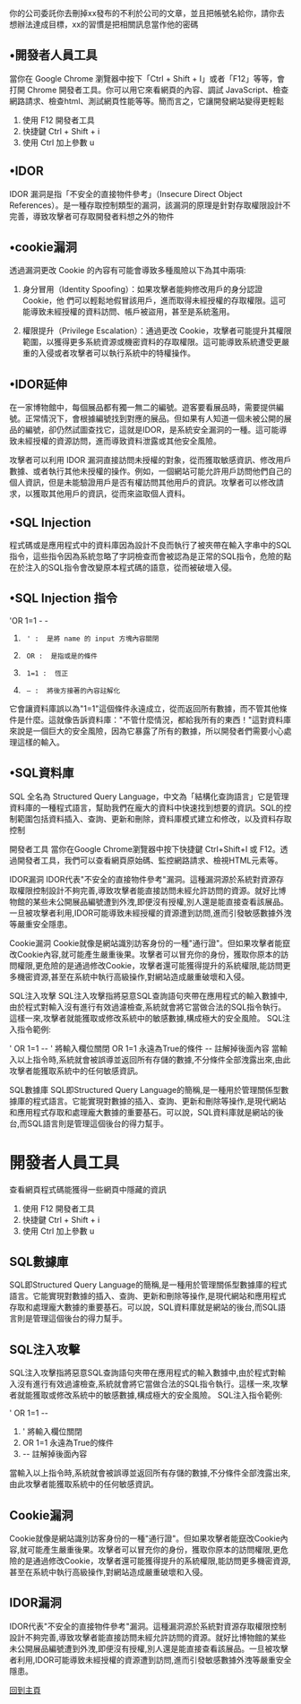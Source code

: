 你的公司委託你去刪掉xx發布的不利於公司的文章，並且把帳號名給你，請你去想辦法達成目標，xx的習慣是把相關訊息當作他的密碼

## •開發者人員工具

當你在 Google Chrome 瀏覽器中按下「Ctrl + Shift + I」或者「F12」等等，會打開 Chrome 開發者工具。你可以用它來看網頁的內容、調試 JavaScript、檢查網路請求、檢查html、測試網頁性能等等。簡而言之，它讓開發網站變得更輕鬆

1. 使用 F12 開發者工具
2. 快捷鍵 Ctrl + Shift + i
3. 使用 Ctrl 加上參數 u
## •IDOR
IDOR 漏洞是指「不安全的直接物件參考」（Insecure Direct Object References）。是一種存取控制類型的漏洞，該漏洞的原理是針對存取權限設計不完善，導致攻擊者可存取開發者料想之外的物件

## •cookie漏洞
	
透過漏洞更改 Cookie 的內容有可能會導致多種風險以下為其中兩項:

1. 身分冒用（Identity Spoofing）：如果攻擊者能夠修改用戶的身分認證 Cookie，他   們可以輕鬆地假冒該用戶，進而取得未經授權的存取權限。這可能導致未經授權的資料訪問、帳戶被盜用，甚至是系統濫用。

2. 權限提升（Privilege Escalation）：通過更改 Cookie，攻擊者可能提升其權限範圍，以獲得更多系統資源或機密資料的存取權限。這可能導致系統遭受更嚴重的入侵或者攻擊者可以執行系統中的特權操作。

## •IDOR延伸
在一家博物館中，每個展品都有獨一無二的編號。遊客要看展品時，需要提供編號。正常情況下，會根據編號找到對應的展品。但如果有人知道一個未被公開的展品的編號，卻仍然試圖查找它，這就是IDOR，是系統安全漏洞的一種。這可能導致未經授權的資源訪問，進而導致資料泄露或其他安全風險。

攻擊者可以利用 IDOR 漏洞直接訪問未授權的對象，從而獲取敏感資訊、修改用戶數據、或者執行其他未授權的操作。例如，一個網站可能允許用戶訪問他們自己的個人資訊，但是未能驗證用戶是否有權訪問其他用戶的資訊。攻擊者可以修改請求，以獲取其他用戶的資訊，從而來盜取個人資料。
## •SQL Injection

程式碼或是應用程式中的資料庫因為設計不良而執行了被夾帶在輸入字串中的SQL指令，這些指令因為系統忽略了字詞檢查而會被認為是正常的SQL指令，危險的點在於注入的SQL指令會改變原本程式碼的語意，從而被破壞入侵。

## •SQL Injection 指令

 'OR 1=1 - - 
1.      ' :  是將 name 的 input 方塊內容關閉
2.      OR :  是指或是的條件
3.      1=1 :  恆正
4.      – :  將後方接著的內容註解化

它會讓資料庫誤以為"1=1"這個條件永遠成立，從而返回所有數據，而不管其他條件是什麼。這就像告訴資料庫："不管什麼情況，都給我所有的東西！"這對資料庫來說是一個巨大的安全風險，因為它暴露了所有的數據，所以開發者們需要小心處理這樣的輸入。

## •SQL資料庫
SQL 全名為 Structured Query Language，中文為「結構化查詢語言」它是管理資料庫的一種程式語言，幫助我們在龐大的資料中快速找到想要的資訊。SQL的控制範圍包括資料插入、查詢、更新和刪除，資料庫模式建立和修改，以及資料存取控制











開發者工具
當你在Google Chrome瀏覽器中按下快捷鍵 Ctrl+Shift+I 或 F12。透過開發者工具，我們可以查看網頁原始碼、監控網路請求、檢視HTML元素等。

IDOR漏洞
IDOR代表"不安全的直接物件參考"漏洞。這種漏洞源於系統對資源存取權限控制設計不夠完善,導致攻擊者能直接訪問未經允許訪問的資源。就好比博物館的某些未公開展品編號遭到外洩,即便沒有授權,別人還是能直接查看該展品。一旦被攻擊者利用,IDOR可能導致未經授權的資源遭到訪問,進而引發敏感數據外洩等嚴重安全隱患。

Cookie漏洞
Cookie就像是網站識別訪客身份的一種"通行證"。但如果攻擊者能竄改Cookie內容,就可能產生嚴重後果。攻擊者可以冒充你的身份，獲取你原本的訪問權限,更危險的是通過修改Cookie，攻擊者還可能獲得提升的系統權限,能訪問更多機密資源,甚至在系統中執行高級操作,對網站造成嚴重破壞和入侵。

SQL注入攻擊
SQL注入攻擊指將惡意SQL查詢語句夾帶在應用程式的輸入數據中,由於程式對輸入沒有進行有效過濾檢查,系統就會將它當做合法的SQL指令執行。這樣一來,攻擊者就能獲取或修改系統中的敏感數據,構成極大的安全風險。
SQL注入指令範例:

' OR 1=1 --
' 將輸入欄位關閉
OR 1=1 永遠為True的條件
-- 註解掉後面內容
當輸入以上指令時,系統就會被誤導並返回所有存儲的數據,不分條件全部洩露出來,由此攻擊者能獲取系統中的任何敏感資訊。

SQL數據庫
SQL即Structured Query Language的簡稱,是一種用於管理關係型數據庫的程式語言。它能實現對數據的插入、查詢、更新和刪除等操作,是現代網站和應用程式存取和處理龐大數據的重要基石。可以說，SQL資料庫就是網站的後台,而SQL語言則是管理這個後台的得力幫手。












# 開發者人員工具


查看網頁程式碼能獲得一些網頁中隱藏的資訊


1. 使用 F12 開發者工具
2. 快捷鍵 Ctrl + Shift + i
3. 使用 Ctrl 加上參數 u


## SQL數據庫


SQL即Structured Query Language的簡稱,是一種用於管理關係型數據庫的程式語言。它能實現對數據的插入、查詢、更新和刪除等操作,是現代網站和應用程式存取和處理龐大數據的重要基石。可以說，SQL資料庫就是網站的後台,而SQL語言則是管理這個後台的得力幫手。


## SQL注入攻擊


SQL注入攻擊指將惡意SQL查詢語句夾帶在應用程式的輸入數據中,由於程式對輸入沒有進行有效過濾檢查,系統就會將它當做合法的SQL指令執行。這樣一來,攻擊者就能獲取或修改系統中的敏感數據,構成極大的安全風險。
SQL注入指令範例:


' OR 1=1 --
1. ' 將輸入欄位關閉
2. OR 1=1 永遠為True的條件
3. -- 註解掉後面內容


當輸入以上指令時,系統就會被誤導並返回所有存儲的數據,不分條件全部洩露出來,由此攻擊者能獲取系統中的任何敏感資訊。




## Cookie漏洞


Cookie就像是網站識別訪客身份的一種"通行證"。但如果攻擊者能竄改Cookie內容,就可能產生嚴重後果。攻擊者可以冒充你的身份，獲取你原本的訪問權限,更危險的是通過修改Cookie，攻擊者還可能獲得提升的系統權限,能訪問更多機密資源,甚至在系統中執行高級操作,對網站造成嚴重破壞和入侵。


## IDOR漏洞


IDOR代表"不安全的直接物件參考"漏洞。這種漏洞源於系統對資源存取權限控制設計不夠完善,導致攻擊者能直接訪問未經允許訪問的資源。就好比博物館的某些未公開展品編號遭到外洩,即便沒有授權,別人還是能直接查看該展品。一旦被攻擊者利用,IDOR可能導致未經授權的資源遭到訪問,進而引發敏感數據外洩等嚴重安全隱患。

[回到主頁](/index.md)




